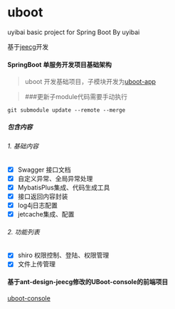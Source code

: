 # uboot
uyibai basic project for Spring Boot By uyibai

基于[jeecg](http://doc.jeecg.com)开发

#### SpringBoot 单服务开发项目基础架构

> uboot 开发基础项目，子模块开发为[uboot-app](./uboot-app/README.md)

> ###更新子module代码需要手动执行
```
git submodule update --remote --merge
```

##### 包含内容

###### 1. 基础内容
- [x] Swagger 接口文档
- [x] 自定义异常、全局异常处理
- [x] MybatisPlus集成、代码生成工具
- [x] 接口返回内容封装
- [x] log4j日志配置
- [x] jetcache集成、配置

###### 2. 功能列表
- [x] shiro 权限控制、登陆、权限管理
- [x] 文件上传管理

#### 基于ant-design-jeecg修改的UBoot-console的前端项目

[uboot-console](https://github.com/lyflyy/uboot-console)

